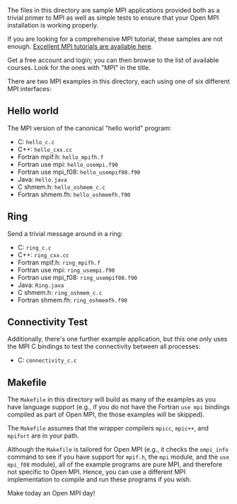 The files in this directory are sample MPI applications provided both
as a trivial primer to MPI as well as simple tests to ensure that your
Open MPI installation is working properly.

If you are looking for a comprehensive MPI tutorial, these samples are
not enough.  [Excellent MPI tutorials are available
here](http://www.citutor.org/login.php).

Get a free account and login; you can then browse to the list of
available courses.  Look for the ones with "MPI" in the title.

There are two MPI examples in this directory, each using one of six
different MPI interfaces:

## Hello world

The MPI version of the canonical "hello world" program:

* C: `hello_c.c`
* C++: `hello_cxx.cc`
* Fortran mpif.h: `hello_mpifh.f`
* Fortran use mpi: `hello_usempi.f90`
* Fortran use mpi_f08: `hello_usempif08.f90`
* Java: `Hello.java`
* C shmem.h: `hello_oshmem_c.c`
* Fortran shmem.fh: `hello_oshmemfh.f90`

## Ring

Send a trivial message around in a ring:

* C: `ring_c.c`
* C++: `ring_cxx.cc`
* Fortran mpif.h: `ring_mpifh.f`
* Fortran use mpi: `ring_usempi.f90`
* Fortran use mpi_f08: `ring_usempif08.f90`
* Java: `Ring.java`
* C shmem.h: `ring_oshmem_c.c`
* Fortran shmem.fh: `ring_oshmemfh.f90`

## Connectivity Test

Additionally, there's one further example application, but this one
only uses the MPI C bindings to test the connectivity between all
processes:

* C: `connectivity_c.c`

## Makefile

The `Makefile` in this directory will build as many of the examples as
you have language support (e.g., if you do not have the Fortran `use
mpi` bindings compiled as part of Open MPI, the those examples will be
skipped).

The `Makefile` assumes that the wrapper compilers `mpicc`, `mpic++`, and
`mpifort` are in your path.

Although the `Makefile` is tailored for Open MPI (e.g., it checks the
`ompi_info` command to see if you have support for `mpif.h`, the `mpi`
module, and the `use mpi_f08` module), all of the example programs are
pure MPI, and therefore not specific to Open MPI.  Hence, you can use
a different MPI implementation to compile and run these programs if
you wish.

Make today an Open MPI day!
